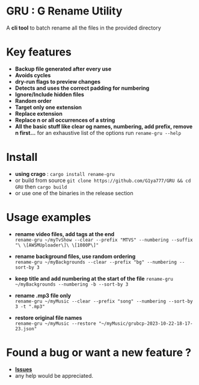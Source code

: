 # GRU : G Rename Utility

A **cli tool** to batch rename all the files in the provided directory

# Key features

- **Backup file generated after every use**
- **Avoids cycles**
- **dry-run flags to preview changes**
- **Detects and uses the correct padding for numbering**
- **Ignore/Include hidden files**
- **Random order**
- **Target only one extension**
- **Replace extension**
- **Replace n or all occurrences of a string**
- **All the basic stuff like clear og names, numbering, add prefix, remove n first...** for an exhaustive list of the options run `rename-gru --help`

# Install

- **using crago** : `cargo install rename-gru`
- or build from source `git clone https://github.com/G1ya777/GRU && cd GRU` then `cargo build`
- or use one of the binaries in the release section

# Usage examples

- **rename video files, add tags at the end**<br />
  `rename-gru ~/myTvShow --clear --prefix "MTVS" --numbering --suffix "\ \[AWSMUploader\]\ \[1080P\]"`

- **rename background files, use random ordering**<br />
  `rename-gru ~/myBackgrounds --clear --prefix "bg" --numbering --sort-by 3`

- **keep title and add numbering at the start of the file**
  `rename-gru ~/myBackgrounds --numbering -b --sort-by 3`

- **rename .mp3 file only**<br />
  `rename-gru ~/myMusic --clear --prefix "song" --numbering --sort-by 3 -t ".mp3"`

- **restore original file names**<br />
  `rename-gru ~/myMusic --restore "~/myMusic/grubcp-2023-10-22-18-17-23.json"`

# Found a bug or want a new feature ?

- **[Issues](https://github.com/G1ya777/GRU/issues/new)**
- any help would be appreciated.
